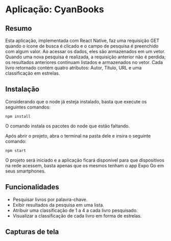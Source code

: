 
# Aplicação: CyanBooks

## Resumo
Esta aplicação, implementada com React Native, faz uma requisição GET quando o ícone de busca é clicado e o campo de pesquisa é preenchido com algum valor. Ao acessar os dados, eles são armazenados em um vetor. Quando uma nova pesquisa é realizada, a requisição anterior não é perdida; os resultados anteriores continuam listados e armazenados no vetor. Cada livro retornado contém quatro atributos: Autor, Título, URL e uma classificação em estrelas.

## Instalação

Considerando que o node já esteja instalado, basta que execute os seguintes comandos: 
```
npm install
```
O comando instala os pacotes do node que estão faltando.


Após abrir o projeto, abra o terminal na pasta dele e insira o seguinte comando:

```
npm start
```
O projeto será iniciado e a aplicação ficará disponível para que dispositivos na rede acessem, basta apenas que os mesmos tenham o app Expo Go em seus smartphones.

## Funcionalidades
- Pesquisar livros por palavra-chave.
- Exibir resultados da pesquisa em uma lista.
- Atribuir uma classificação de 1 a 4 a cada livro pesquisado.
- Visualizar a classificação de cada livro em forma de estrelas.

## Capturas de tela